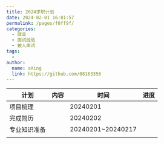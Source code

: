 ```yaml
---
title: 2024求职计划
date: 2024-02-01 16:01:57
permalink: /pages/f0ff9f/
categories:
  - 就业
  - 面试经验
  - 被人面试
tags:
  - 
author: 
  name: aXing
  link: https://github.com/08163356
---
```





| 计划         | 内容 | 时间              | 进度 |
| ------------ | ---- | ----------------- | ---- |
| 项目梳理     |      | 20240201          |      |
| 完成简历     |      | 20240202          |      |
| 专业知识准备 |      | 20240201~20240217 |      |
|              |      |                   |      |

